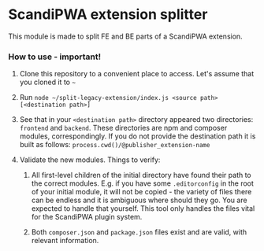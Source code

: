 # ScandiPWA extension splitter

This module is made to split FE and BE parts of a ScandiPWA extension.

### How to use - important!

1. Clone this repository to a convenient place to access. Let's assume that you cloned it to `~`
2. Run `node ~/split-legacy-extension/index.js <source path> [<destination path>]`
2. See that in your `<destination path>` directory appeared two directories: `frontend` and `backend`. These directories are npm and composer modules, correspondingly. If you do not provide the destination path it is built as follows: `process.cwd()/@publisher_extension-name`
3. Validate the new modules. Things to verify:

    1. All first-level children of the initial directory have found their path to the correct modules. E.g. if you have some `.editorconfig` in the root of your initial module, it will not be copied - the variety of files there can be endless and it is ambiguous where should they go. You are expected to handle that yourself. This tool only handles the files vital for the ScandiPWA plugin system.

    2. Both `composer.json` and `package.json` files exist and are valid, with relevant information.
